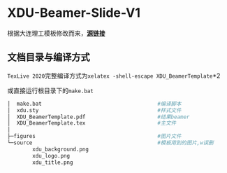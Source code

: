 # XDU-Beamer-Slide-V1

根据大连理工模板修改而来，**[源链接](https://github.com/fuujiro/DLUT-Beamer-Slide-V1)**

## 文档目录与编译方式

`TexLive 2020`完整编译方式为`xelatex -shell-escape XDU_BeamerTemplate`*2

或直接运行根目录下的`make.bat`

```bash
│  make.bat                                     #编译脚本
│  xdu.sty                                      #样式文件
│  XDU_BeamerTemplate.pdf                       #结果beamer
│  XDU_BeamerTemplate.tex                       #主文件
│  
├─figures                                       #图片文件
└─source                                        #模板用到的图片,w误删
        xdu_background.png
        xdu_logo.png
        xdu_title.png
```

